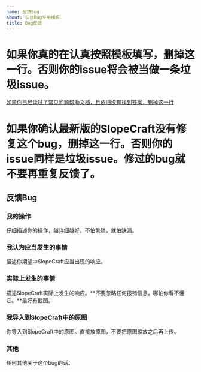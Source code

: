 ```yaml
---
name: 反馈Bug
about: 反馈Bug专用模板
title: Bug反馈
---
```


# 如果你真的在认真按照模板填写，删掉这一行。否则你的issue将会被当做一条垃圾issue。
[如果你已经读过了常见问题帮助文档，且依旧没有找到答案，删掉这一行](https://github.com/ToKiNoBug/SlopeCraft/blob/main/docs/FAQ.md)

# 如果你确认最新版的SlopeCraft没有修复这个bug，删掉这一行。否则你的issue同样是垃圾issue。修过的bug就不要再重复反馈了。

## 反馈Bug

### 我的操作
仔细描述你的操作，越详细越好。不怕繁琐，就怕缺漏。

### 我认为应当发生的事情
描述你期望中SlopeCraft应当出现的响应。

### 实际上发生的事情
描述SlopeCraft实际上发生的响应。**不要忽略任何报错信息，哪怕你看不懂它。**最好有截图。

### 我导入到SlopeCraft中的原图
你导入到SlopeCraft中的原图。直接放原图，不要把原图缩放之后再上传。

### 其他
任何其他关于这个bug的话。